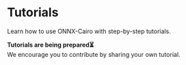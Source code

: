 # Tutorials

Learn how to use ONNX-Cairo with step-by-step tutorials.

**Tutorials are being prepared⏳**\
We encourage you to contribute by sharing your own tutorial.
